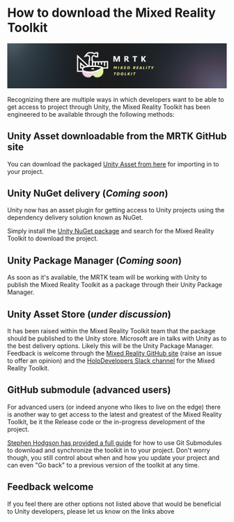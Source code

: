 # How to download the Mixed Reality Toolkit

![](/External/ReadMeImages/MRTK_Logo_Rev.png)

Recognizing there are multiple ways in which developers want to be able to get access to project through Unity, the Mixed Reality Toolkit has been engineered to be available through the following methods:

## Unity Asset downloadable from the MRTK GitHub site

You can download the packaged [Unity Asset from here](https://github.com/Microsoft/MixedRealityToolkit-Unity/releases) for importing in to your project.

## Unity NuGet delivery (*Coming soon*)

Unity now has an asset plugin for getting access to Unity projects using the dependency delivery solution known as NuGet.

Simply install the [Unity NuGet package](https://assetstore.unity.com/packages/tools/utilities/nuget-for-unity-104640) and search for the Mixed Reality Toolkit to download the project.

## Unity Package Manager (*Coming soon*)

As soon as it's available, the MRTK team will be working with Unity to publish the Mixed Reality Toolkit as a package through their Unity Package Manager.

## Unity Asset Store (*under discussion*)

It has been raised within the Mixed Reality Toolkit team that the package should be published to the Unity store.  Microsoft are in talks with Unity as to the best delivery options.  Likely this will be the Unity Package Manager.
Feedback is welcome through the [Mixed Reality GitHub site](https://github.com/Microsoft/MixedRealityToolkit-Unity/issues) (raise an issue to offer an opinion) and the [HoloDevelopers Slack channel](https://join.slack.com/t/holodevelopers/shared_invite/enQtNDIwNTA4MzIyNDk4LTM3NmU3MTBlMWM4OGU0MGI5YmZmMzhiZmRkZDMxMDZhNzVhNTczYThiYTNhMmEyMTQ2MzA0ZDZhZTY1ZTU2OGQ) for the Mixed Reality Toolkit.

## GitHub submodule (advanced users)

For advanced users (or indeed anyone who likes to live on the edge) there is another way to get access to the latest and greatest of the Mixed Reality Toolkit, be it the Release code or the in-progress development of the project.

[Stephen Hodgson has provided a full guide](https://www.rageagainstthepixel.com/expert-import-mrtk/) for how to use Git Submodules to download and synchronize the toolkit in to your project.
Don't worry though, you still control about when and how you update your project and can even "Go back" to a previous version of the toolkit at any time.



## Feedback welcome
If you feel there are other options not listed above that would be beneficial to Unity developers, please let us know on the links above